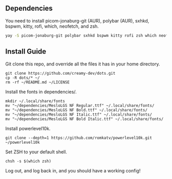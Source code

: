 ## Dependencies
You need to install picom-jonaburg-git (AUR), polybar (AUR), sxhkd, bspwm, kitty, rofi, which, neofetch, and zsh.
```bash
yay -S picom-jonaburg-git polybar sxhkd bspwm kitty rofi zsh which neofetch
```
## Install Guide
Git clone this repo, and override all the files it has in your home directory.
```
git clone https://github.com/creamy-dev/dots.git
cp -R dots/* ~/
rm -rf ~/README.md ~/LICENSE
```
Install the fonts in dependencies/.
```
mkdir ~/.local/share/fonts
mv "~/dependencies/MesloLGS NF Regular.ttf" ~/.local/share/fonts/
mv "~/dependencies/MesloLGS NF Bold.ttf" ~/.local/share/fonts/
mv "~/dependencies/MesloLGS NF Italic.ttf" ~/.local/share/fonts/
mv "~/dependencies/MesloLGS NF Bold Italic.ttf" ~/.local/share/fonts/
```
Install powerlevel10k.
```
git clone --depth=1 https://github.com/romkatv/powerlevel10k.git ~/powerlevel10k
```
Set ZSH to your default shell.
```
chsh -s $(which zsh)
```
Log out, and log back in, and you should have a working config!

